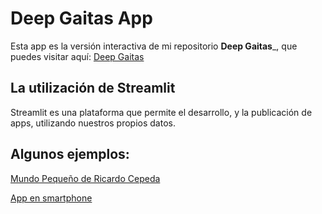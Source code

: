 # Deep Gaitas App

Esta app es la versión interactiva de mi repositorio __Deep Gaitas___, que puedes visitar aquí: [Deep Gaitas](https://github.com/aletelecom/Deep_Gaitas)



## La utilización de Streamlit

Streamlit es una plataforma que permite el desarrollo, y la publicación de apps, utilizando nuestros propios datos.


## Algunos ejemplos:

[Mundo Pequeño de Ricardo Cepeda](/Assets/Mundo-Cepeda.png)

[App en smartphone](/Assets/WhatsApp%20Video%202023-09-06%20at%2018.55.mp4)